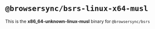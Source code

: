 # `@browsersync/bsrs-linux-x64-musl`

This is the **x86_64-unknown-linux-musl** binary for `@browsersync/bsrs`
